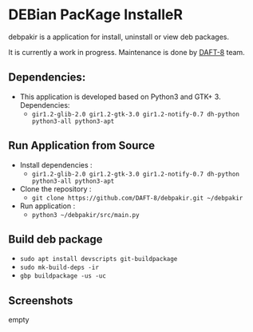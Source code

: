 # DEBian PacKage InstalleR

debpakir is a application for install, uninstall or view deb packages.

It is currently a work in progress. Maintenance is done by <a href="https://www.github.com/DAFT-8/">DAFT-8</a> team.

## Dependencies:

* This application is developed based on Python3 and GTK+ 3. Dependencies:
   - ```gir1.2-glib-2.0 gir1.2-gtk-3.0 gir1.2-notify-0.7 dh-python python3-all python3-apt```

## Run Application from Source

* Install dependencies :
    * ```gir1.2-glib-2.0 gir1.2-gtk-3.0 gir1.2-notify-0.7 dh-python python3-all python3-apt```
* Clone the repository :
    * ```git clone https://github.com/DAFT-8/debpakir.git ~/debpakir```
* Run application :
    * ```python3 ~/debpakir/src/main.py```

## Build deb package

* `sudo apt install devscripts git-buildpackage`
* `sudo mk-build-deps -ir`
* `gbp buildpackage -us -uc`

## Screenshots

empty
